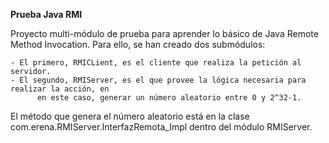 **Prueba Java RMI**

Proyecto multi-módulo de prueba para aprender lo básico de Java Remote Method Invocation.
Para ello, se han creado dos submódulos:
    
    - El primero, RMICLient, es el cliente que realiza la petición al servidor.
    - El segundo, RMIServer, es el que provee la lógica necesaria para realizar la acción, en 
          en este caso, generar un número aleatorio entre 0 y 2^32-1.
          
El método que genera el número aleatorio está en la clase com.erena.RMIServer.InterfazRemota_Impl dentro del módulo
RMIServer.